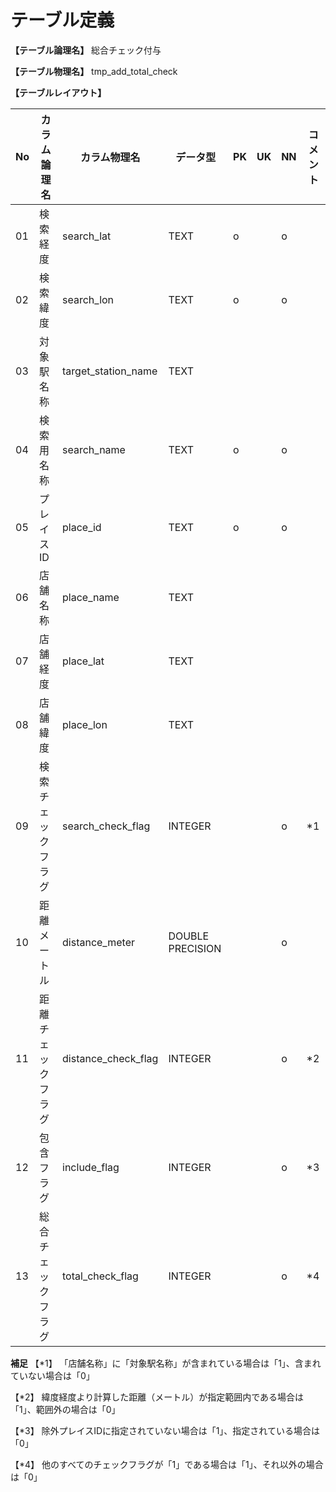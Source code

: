 # テーブル定義

**【テーブル論理名】**
総合チェック付与

**【テーブル物理名】**
tmp_add_total_check

**【テーブルレイアウト】**

| No  |    カラム論理名    |    カラム物理名     |     データ型     | PK  | UK  | NN  | コメント |
| --- | ------------------ | ------------------- | ---------------- | --- | --- | --- | -------- |
| 01  | 検索経度           | search_lat          | TEXT             | o   |     | o   |          |
| 02  | 検索緯度           | search_lon          | TEXT             | o   |     | o   |          |
| 03  | 対象駅名称         | target_station_name | TEXT             |     |     |     |          |
| 04  | 検索用名称         | search_name         | TEXT             | o   |     | o   |          |
| 05  | プレイスID         | place_id            | TEXT             | o   |     | o   |          |
| 06  | 店舗名称           | place_name          | TEXT             |     |     |     |          |
| 07  | 店舗経度           | place_lat           | TEXT             |     |     |     |          |
| 08  | 店舗緯度           | place_lon           | TEXT             |     |     |     |          |
| 09  | 検索チェックフラグ | search_check_flag   | INTEGER          |     |     | o   | *1       |
| 10  | 距離メートル       | distance_meter      | DOUBLE PRECISION |     |     | o   |          |
| 11  | 距離チェックフラグ | distance_check_flag | INTEGER          |     |     | o   | *2       |
| 12  | 包含フラグ         | include_flag        | INTEGER          |     |     | o   | *3       |
| 13  | 総合チェックフラグ | total_check_flag    | INTEGER          |     |     | o   | *4       |


**補足**
【*1】
「店舗名称」に「対象駅名称」が含まれている場合は「1」、含まれていない場合は「0」

【*2】
緯度経度より計算した距離（メートル）が指定範囲内である場合は「1」、範囲外の場合は「0」

【*3】
除外プレイスIDに指定されていない場合は「1」、指定されている場合は「0」

【*4】
他のすべてのチェックフラグが「1」である場合は「1」、それ以外の場合は「0」
